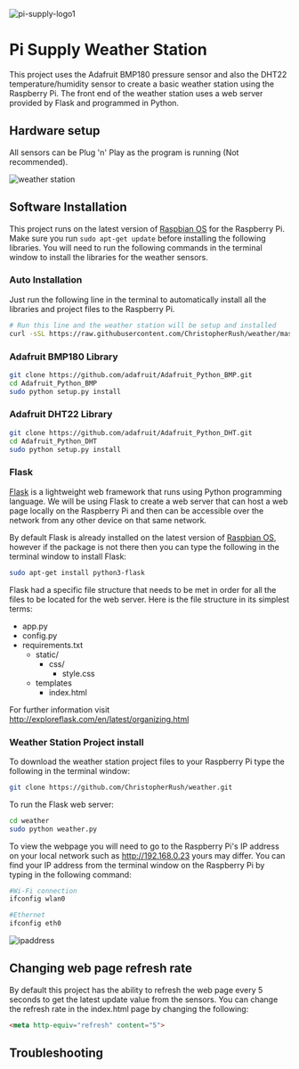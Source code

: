 ![pi-supply-logo1](https://www.pi-supply.com/wp-content/uploads/2015/11/pi-supply-logo1.png)


# Pi Supply Weather Station


This project uses the Adafruit BMP180 pressure sensor and also the DHT22 temperature/humidity sensor to create a basic weather station using the Raspberry Pi. The front end of the weather station uses a web server provided by Flask and programmed in Python.

## Hardware setup

All sensors can be Plug 'n' Play as the program is running (Not recommended).

![weather station](https://www.pi-supply.com/wp-content/uploads/2018/02/fritz_bb.png)


## Software Installation

This project runs on the latest version of [Raspbian OS](https://www.raspberrypi.org/downloads/) for the Raspberry Pi. Make sure you run `sudo apt-get update` before installing the following libraries. You will need to run the following commands in the terminal window to install the libraries for the weather sensors.

### Auto Installation

Just run the following line in the terminal to automatically install all the libraries and project files to the Raspberry Pi.

```bash
# Run this line and the weather station will be setup and installed
curl -sSL https://raw.githubusercontent.com/ChristopherRush/weather/master/install.sh | sudo bash
```

### Adafruit BMP180 Library

```bash
git clone https://github.com/adafruit/Adafruit_Python_BMP.git
cd Adafruit_Python_BMP
sudo python setup.py install
```

### Adafruit DHT22 Library

```bash
git clone https://github.com/adafruit/Adafruit_Python_DHT.git
cd Adafruit_Python_DHT
sudo python setup.py install
```

### Flask

[Flask](http://flask.pocoo.org) is a lightweight web framework that runs using Python programming language. We will be using Flask to create a web server that can host a web page locally on the Raspberry Pi and then can be accessible over the network from any other device on that same network.

By default Flask is already installed on the latest version of [Raspbian OS](https://www.raspberrypi.org/downloads/), however if the package is not there then you can type the following in the terminal window to install Flask:
```bash
sudo apt-get install python3-flask
```

Flask had a specific file structure that needs to be met in order for all the files to be located for the web server. Here is the file structure in its simplest terms:

- app.py
- config.py
- requirements.txt
  - static/
    - css/
      - style.css
  - templates
    - index.html

For further information visit http://exploreflask.com/en/latest/organizing.html



### Weather Station Project install

To download the weather station project files to your Raspberry Pi type the following in the terminal window:

```bash
git clone https://github.com/ChristopherRush/weather.git

```

To run the Flask web server:

```bash
cd weather
sudo python weather.py
```

To view the webpage you will need to go to the Raspberry Pi's IP address on your local network such as http://192.168.0.23 yours may differ. You can find your IP address from the terminal window on the Raspberry Pi by typing in the following command:

```bash
#Wi-Fi connection
ifconfig wlan0

#Ethernet
ifconfig eth0
```

![ipaddress](https://www.pi-supply.com/wp-content/uploads/2018/02/Screen-Shot-2018-02-14-at-11.11.06.png)

## Changing web page refresh rate

By default this project has the ability to refresh the web page every 5 seconds to get the latest update value from the sensors. You can change the refresh rate in the index.html page by changing the following:

```html
<meta http-equiv="refresh" content="5">
```



## Troubleshooting
